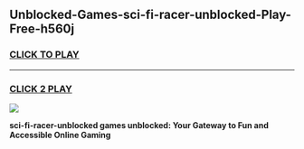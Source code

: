 
## Unblocked-Games-sci-fi-racer-unblocked-Play-Free-h560j
<h3>
<a href="https://premium76.site?title=sci-fi-racer-unblocked&ref=18A1">CLICK TO PLAY</a></h3>
<hr>

<h3>
<a href="https://premium76.site?title=sci-fi-racer-unblocked&ref=18A1">CLICK 2 PLAY</a>
  
</h3>

<a href="https://premium76.site?title=sci-fi-racer-unblocked&ref=18A1"><img src="https://clearcache.store/games.png"></a>


**sci-fi-racer-unblocked games unblocked: Your Gateway to Fun and Accessible Online Gaming**
